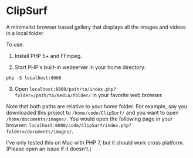 # ClipSurf
A minimalist browser based gallery that displays all the images and videos in a local folder.

To use:

1. Install PHP 5+ and FFmpeg. 

2. Start PHP's built-in webserver in your home directory:
```
php -S localhost:8000
```
3. Open `localhost:8000/path/to/index.php?folder=/path/to/media/folder/` in your favorite web browser.

Note that both paths are relative to your home folder. For example, say you downloaded this project to `/home/code/ClipSurf/` and you want to open `/home/documents/images/`. You would open the following page in your browser: `localhost:8000/code/ClipSurf/index.php?folder=/documents/images/`.

I've only tested this on Mac with PHP 7, but it should work cross platform. (Please open an issue if it doesn't.)

